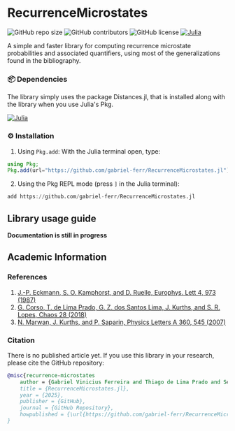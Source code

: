 # RecurrenceMicrostates

![GitHub repo size](https://img.shields.io/github/repo-size/gabriel-ferr/RecurrenceMicrostates.jl)
![GitHub contributors](https://img.shields.io/github/contributors/gabriel-ferr/RecurrenceMicrostates.jl)
![GitHub license](https://img.shields.io/github/license/gabriel-ferr/RecurrenceMicrostates.jl)
[![Julia](https://img.shields.io/badge/Julia-1.8%2B-blue?logo=julia)](https://julialang.org/)

A simple and faster library for computing recurrence microstate probabilities and associated quantifiers, using most of the generalizations found in the bibliography.

### 📦 Dependencies

The library simply uses the package Distances.jl, that is installed along with the library when you use Julia's Pkg.

[![Julia](https://img.shields.io/badge/Julia-Package-red?logo=julia)](https://juliahub.com/ui/Packages/Distances)


### ⚙️ Installation

1. Using `Pkg.add`:
  With the Julia terminal open, type:

```julia
using Pkg;
Pkg.add(url="https://github.com/gabriel-ferr/RecurrenceMicrostates.jl");
```

2. Using the Pkg REPL mode (press `]` in the Julia terminal):

```julia
add https://github.com/gabriel-ferr/RecurrenceMicrostates.jl
```


## Library usage guide

**Documentation is still in progress**



## Academic Information

###  References
1. [J.-P. Eckmann, S. O. Kamphorst, and D. Ruelle, Europhys. Lett 4, 973 (1987)](https://iopscience.iop.org/article/10.1209/0295-5075/4/9/004)
2. [G. Corso, T. de Lima Prado, G. Z. dos Santos Lima, J. Kurths, and S. R. Lopes, Chaos 28 (2018)](https://repositorio.ufrn.br/bitstream/123456789/30826/1/QuantifyingEntropyUsing_Lima_2018.pdf)
3. [N. Marwan, J. Kurths, and P. Saparin, Physics Letters A 360, 545 (2007)](https://www.sciencedirect.com/science/article/pii/S0375960106013089)

###  Citation
There is no published article yet. If you use this library in your research, please cite the GitHub repository:
```bibtex
@misc{recurrence-microstates
    author = {Gabriel Vinicius Ferreira and Thiago de Lima Prado and Sérgio Roberto Lopes},
    title = {RecurrenceMicrostates.jl},
    year = {2025},
    publisher = {GitHub},
    journal = {GitHub Repository},
    howpublished = {\url{https://github.com/gabriel-ferr/RecurrenceMicrostates.jl}}
}
```

